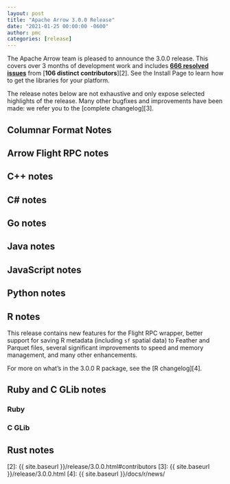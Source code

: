 ```yaml
---
layout: post
title: "Apache Arrow 3.0.0 Release"
date: "2021-01-25 00:00:00 -0600"
author: pmc
categories: [release]
---
```

<!--
{% comment %}
Licensed to the Apache Software Foundation (ASF) under one or more
contributor license agreements.  See the NOTICE file distributed with
this work for additional information regarding copyright ownership.
The ASF licenses this file to you under the Apache License, Version 2.0
(the "License"); you may not use this file except in compliance with
the License.  You may obtain a copy of the License at

http://www.apache.org/licenses/LICENSE-2.0

Unless required by applicable law or agreed to in writing, software
distributed under the License is distributed on an "AS IS" BASIS,
WITHOUT WARRANTIES OR CONDITIONS OF ANY KIND, either express or implied.
See the License for the specific language governing permissions and
limitations under the License.
{% endcomment %}
-->

The Apache Arrow team is pleased to announce the 3.0.0 release. This covers
over 3 months of development work and includes [**666 resolved issues**][1]
from [**106 distinct contributors**][2]. See the Install Page to learn how to
get the libraries for your platform.

The release notes below are not exhaustive and only expose selected highlights
of the release. Many other bugfixes and improvements have been made: we refer
you to the [complete changelog][3].


## Columnar Format Notes

## Arrow Flight RPC notes

## C++ notes

## C# notes

## Go notes

## Java notes

## JavaScript notes

## Python notes

## R notes

This release contains new features for the Flight RPC wrapper, better
support for saving R metadata (including `sf` spatial data) to Feather and
Parquet files, several significant improvements to speed and memory management,
and many other enhancements.

For more on what’s in the 3.0.0 R package, see the [R changelog][4].

## Ruby and C GLib notes

### Ruby

### C GLib

## Rust notes


[1]: https://issues.apache.org/jira/issues/?jql=project%20%3D%20ARROW%20AND%20status%20%3D%20Resolved%20AND%20fixVersion%20%3D%203.0.0
[2]: {{ site.baseurl }}/release/3.0.0.html#contributors
[3]: {{ site.baseurl }}/release/3.0.0.html
[4]: {{ site.baseurl }}/docs/r/news/
